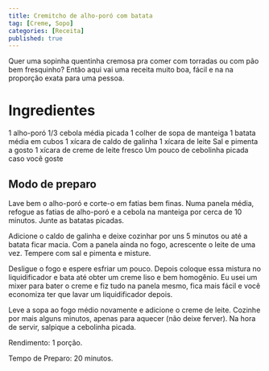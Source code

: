 ```yaml
---
title: Cremitcho de alho-poró com batata
tag: [Creme, Sopo]
categories: [Receita]
published: true
---
```


Quer uma sopinha quentinha cremosa pra comer com torradas ou com pão bem fresquinho? Então aqui vai uma receita muito boa, fácil e na na proporção exata para uma pessoa.

# Ingredientes

1 alho-poró
1/3 cebola média picada
1 colher de sopa de manteiga
1 batata média em cubos
1 xícara de caldo de galinha
1 xícara de leite
Sal e pimenta a gosto
1 xícara de creme de leite fresco
Um pouco de cebolinha picada caso você goste

## Modo de preparo

Lave bem o alho-poró e corte-o em fatias bem finas. Numa panela média, refogue as fatias de alho-poró e a cebola na manteiga por cerca de 10 minutos. Junte as batatas picadas.

Adicione o caldo de galinha e deixe cozinhar por uns 5 minutos ou até a batata ficar macia. Com a panela ainda no fogo, acrescente o leite de uma vez. Tempere com sal e pimenta e misture.

Desligue o fogo e espere esfriar um pouco. Depois coloque essa mistura no liquidificador e bata até obter um creme liso e bem homogênio. Eu usei um mixer para bater o creme e fiz tudo na panela mesmo, fica mais fácil e você economiza ter que lavar um liquidificador depois.

Leve a sopa ao fogo médio novamente e adicione o creme de leite. Cozinhe por mais alguns minutos, apenas para aquecer (não deixe ferver). Na hora de servir, salpique a cebolinha picada.

Rendimento: 1 porção.

Tempo de Preparo: 20 minutos.
